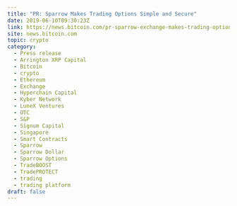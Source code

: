 ```yaml
---
title: "PR: Sparrow Makes Trading Options Simple and Secure"
date: 2019-06-10T09:30:23Z
link: https://news.bitcoin.com/pr-sparrow-exchange-makes-trading-options-simple-and-secure/?utm_medium=RSS&utm_source=hune
site: news.bitcoin.com
topic: crypto
category:
  - Press release
  - Arrington XRP Capital
  - Bitcoin
  - crypto
  - Ethereum
  - Exchange
  - Hyperchain Capital
  - Kyber Network
  - LuneX Ventures
  - OTC
  - S&P
  - Signum Capital
  - Singapore
  - Smart Contracts
  - Sparrow
  - Sparrow Dollar
  - Sparrow Options
  - TradeBOOST
  - TradePROTECT
  - trading
  - trading platform
draft: false
---
```


